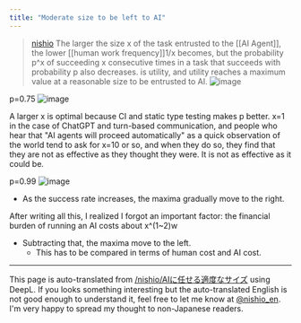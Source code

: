 ```yaml
---
title: "Moderate size to be left to AI"
---
```


> [nishio](https://x.com/nishio/status/1891309951600975915) The larger the size x of the task entrusted to the [[AI Agent]], the lower [[human work frequency]]1/x becomes, but the probability p^x of succeeding x consecutive times in a task that succeeds with probability p also decreases. is utility, and utility reaches a maximum value at a reasonable size to be entrusted to AI.
>  ![image](https://pbs.twimg.com/media/Gj9IDFNagAAuC9v?format=png&name=900x900#.png)

p=0.75
![image](https://gyazo.com/a9a487edffecbcc86a194f22ebae342c/thumb/1000)

A larger x is optimal because CI and static type testing makes p better. x=1 in the case of ChatGPT and turn-based communication, and people who hear that "AI agents will proceed automatically" as a quick observation of the world tend to ask for x=10 or so, and when they do so, they find that they are not as effective as they thought they were. It is not as effective as it could be.

p=0.99
![image](https://gyazo.com/58d8b92c73db83c6409aff0d7ac19795/thumb/1000)
- As the success rate increases, the maxima gradually move to the right.

After writing all this, I realized I forgot an important factor: the financial burden of running an AI costs about x^(1~2)w
- Subtracting that, the maxima move to the left.
    - This has to be compared in terms of human cost and AI cost.

---
This page is auto-translated from [/nishio/AIに任せる適度なサイズ](https://scrapbox.io/nishio/AIに任せる適度なサイズ) using DeepL. If you looks something interesting but the auto-translated English is not good enough to understand it, feel free to let me know at [@nishio_en](https://twitter.com/nishio_en). I'm very happy to spread my thought to non-Japanese readers.